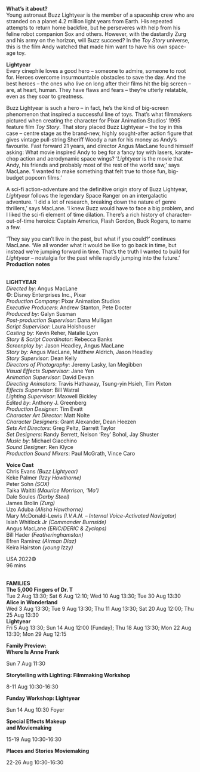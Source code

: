 

**What’s it about?**  
Young astronaut Buzz Lightyear is the member of a spaceship crew who are stranded on a planet 4.2 million light years from Earth. His repeated attempts to return home backfire, but he perseveres with help from his feline robot companion Sox and others. However, with the dastardly Zurg and his army on the horizon, will Buzz succeed? In the _Toy Story_ universe, this is the film Andy watched that made him want to have his own  space-age toy.


**Lightyear**  
Every cinephile loves a good hero – someone to admire, someone to root for. Heroes overcome insurmountable obstacles to save the day. And the best heroes – the ones who live on long after their films hit the big screen – are, at heart, human. They have flaws and fears – they’re utterly relatable, even as they soar to greatness.

Buzz Lightyear is such a hero – in fact, he’s the kind of big-screen phenomenon that inspired a successful line of toys. That’s what filmmakers pictured when creating the character for Pixar Animation Studios’ 1995 feature film _Toy Story_. That story placed Buzz Lightyear – the toy in this case – centre stage as the brand-new, highly sought-after action figure that gives vintage pull-string Sheriff Woody a run for his money as Andy’s favourite. Fast forward 21 years, and director Angus MacLane found himself asking: What movie inspired Andy to beg for a fancy toy with lasers, karate-chop action and aerodynamic space wings? ‘_Lightyear_ is the movie that Andy, his friends and probably most of the rest of the world saw,’ says MacLane. ‘I wanted to make something that felt true to those fun, big-budget popcorn films.’

A sci-fi action-adventure and the definitive origin story of Buzz Lightyear, _Lightyear_ follows the legendary Space Ranger on an intergalactic adventure. ‘I did a lot of research, breaking down the nature of genre thrillers,’ says MacLane. ‘I knew Buzz would have to face a big problem, and I liked the sci-fi element of time dilation. There’s a rich history of character-out-of-time heroics: Captain America, Flash Gordon,  Buck Rogers, to name a few.

‘They say you can’t live in the past, but what if you could?’ continues MacLane. ‘We all wonder what it would be like to go back in time, but instead we’re jumping forward in time. That’s the truth I wanted to build for _Lightyear_ – nostalgia for the past while rapidly jumping into the future.’  
**Production notes**
<br><br>

**LIGHTYEAR**  
_Directed by_: Angus MacLane  
©: Disney Enterprises Inc., Pixar  
_Production Company_: Pixar Animation Studios  
_Executive Producers_: Andrew Stanton,  Pete Docter  
_Produced by_: Galyn Susman  
_Post-production Supervisor_: Dana Mulligan  
_Script Supervisor_: Laura Holshouser  
_Casting by_: Kevin Reher, Natalie Lyon  
_Story & Script Coordinator_: Rebecca Banks  
_Screenplay by_: Jason Headley, Angus MacLane  
_Story by_: Angus MacLane, Matthew Aldrich, Jason Headley  
_Story Supervisor_: Dean Kelly  
_Directors of Photography_: Jeremy Lasky,  Ian Megibben  
_Visual Effects Supervisor_: Jane Yen  
_Animation Supervisor_: David Devan  
_Directing Animators_: Travis Hathaway,  Tsung-yin Hsieh, Tim Pixton  
_Effects Supervisor_: Bill Watral  
_Lighting Supervisor_: Maxwell Bickley  
_Edited by_: Anthony J. Greenberg  
_Production Designer_: Tim Evatt  
_Character Art Director_: Matt Nolte  
_Character Designers_: Grant Alexander,  Dean Heezen  
_Sets Art Directors_: Greg Peltz, Garrett Taylor  
_Set Designers_: Randy Berrett, Nelson ‘Rey’ Bohol, Jay Shuster  
_Music by_: Michael Giacchino  
_Sound Designer_: Ren Klyce  
_Production Sound Mixers_: Paul McGrath,  Vince Caro

**Voice Cast**   
Chris Evans _(Buzz Lightyear)_  
Keke Palmer _(Izzy Hawthorne)_  
Peter Sohn _(SOX)_  
Taika Waititi _(Maurice Morrison, ‘Mo’)_  
Dale Soules _(Darby Steel)_  
James Brolin _(Zurg)_  
Uzo Aduba _(Alisha Hawthorne)_  
Mary McDonald-Lewis _(I.V.A.N. – Internal Voice-Activated Navigator)_  
Isiah Whitlock Jr _(Commander Burnside)_  
Angus MacLane _(ERIC/DERIC & Zyclops)_  
Bill Hader _(Featheringhamstan)_  
Efren Ramirez _(Airman Díaz)_  
Keira Hairston _(young Izzy)_

USA 2022©  
96 mins
<br><br>

**FAMILIES**<br>
**The 5,000 Fingers of Dr. T**<br>
Tue 2 Aug 13:30; Sat 6 Aug 12:10; Wed 10 Aug 13:30; Tue 30 Aug 13:30<br>
**Alice in Wonderland**<br>
Wed 3 Aug 13:30; Tue 9 Aug 13:30; Thu 11 Aug 13:30; Sat 20 Aug 12:00; Thu 25 Aug 13:30<br>
**Lightyear**<br>
Fri 5 Aug 13:30; Sun 14 Aug 12:00 (Funday); Thu 18 Aug 13:30;  Mon 22 Aug 13:30; Mon 29 Aug 12:15<br>

**Family Preview:  
Where Is Anne Frank**<br>

Sun 7 Aug 11:30<br>

**Storytelling with Lighting: Filmmaking Workshop**<br>

8-11 Aug 10:30-16:30<br>

**Funday Workshop: Lightyear**<br>

Sun 14 Aug 10:30 Foyer<br>

**Special Effects Makeup  
and Moviemaking**<br>

15-19 Aug 10:30-16:30<br>

**Places and Stories Moviemaking**<br>

22-26 Aug 10:30-16:30<br>
<br>
<!--stackedit_data:
eyJoaXN0b3J5IjpbLTgzMDE5NDA1Nl19
-->